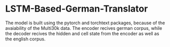 # LSTM-Based-German-Translator
The model is built using the pytorch and torchtext packages, because of the avaiability of the Multi30k data.
The encoder recives german corpus, while the decoder recives the hidden and cell state from the encoder as well as the english corpus.
